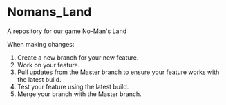 # Nomans_Land
A repository for our game No-Man's Land

When making changes:
  1. Create a new branch for your new feature.
  2. Work on your feature.
  3. Pull updates from the Master branch to ensure your feature works with the latest build.
  4. Test your feature using the latest build.
  5. Merge your branch with the Master branch.
